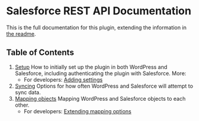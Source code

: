 # Salesforce REST API Documentation

This is the full documentation for this plugin, extending the information in [the readme](https://github.com/MinnPost/salesforce-rest-api/blob/master/README.md).

## Table of Contents

1. [Setup](./setup.md)
    How to initially set up the plugin in both WordPress and Salesforce, including authenticating the plugin with Salesforce.
    More: 
    - For developers: [Adding settings](./adding-settings.md)
2. [Syncing](./syncing.md)
    Options for how often WordPress and Salesforce will attempt to sync data.
3. [Mapping objects](./mapping.md)
    Mapping WordPress and Salesforce objects to each other.
    - For developers: [Extending mapping options](./extending-mapping-options.md)